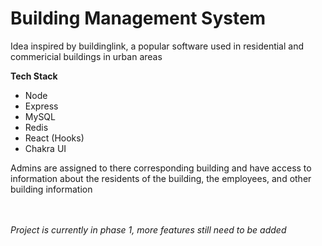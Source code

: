 <h1>Building Management System </h1>
<p> Idea inspired by buildinglink, a popular software used in residential and commericial buildings in urban areas </p>
<strong> Tech Stack </strong>
<ul>
  <li> Node </li>
  <li> Express </li>
  <li> MySQL </li>
  <li> Redis </li>
  <li> React (Hooks) </li>
  <li> Chakra UI </li>
</ul>

<p> Admins are assigned to there corresponding building and have access to information about the residents of the building, the employees, and other building information </p>
<br><br>
<i> Project is currently in phase 1, more features still need to be added </i>
